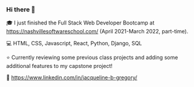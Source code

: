 ### Hi there 👋

:mortar_board: I just finished the Full Stack Web Developer Bootcamp at https://nashvillesoftwareschool.com/ (April 2021-March 2022, part-time). 

:computer: HTML, CSS, Javascript, React, Python, Django, SQL

:star: Currently reviewing some previous class projects and adding some additional features to my capstone project!

:paperclip: https://www.linkedin.com/in/jacqueline-b-gregory/
